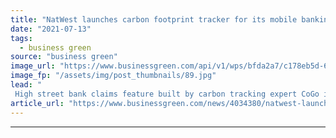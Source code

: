 ```yaml
---
title: "NatWest launches carbon footprint tracker for its mobile banking app"
date: "2021-07-13"
tags: 
  - business green
source: "business green"
image_url: "https://www.businessgreen.com/api/v1/wps/bfda2a7/c178eb5d-68bf-4eeb-9b7d-a10f7cb971c9/3/calculator-1680905-1920-185x114.jpg"
image_fp: "/assets/img/post_thumbnails/89.jpg"
lead: "
 High street bank claims feature built by carbon tracking expert CoGo is a first for a UK bank ..."
article_url: "https://www.businessgreen.com/news/4034380/natwest-launches-carbon-footprint-tracker-mobile-banking-app"
---
```


---
